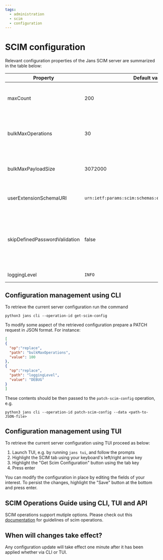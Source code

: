 ```yaml
---
tags:
  - administration
  - scim
  - configuration
---
```


# SCIM configuration

Relevant configuration properties of the Jans SCIM server are summarized in the table below:

|Property|Default value|Description|
|-|-|-|
|maxCount|200|Maximum number of results per page in search endpoints|
|bulkMaxOperations|30|Maximum number of operations admitted in a single bulk request|
|bulkMaxPayloadSize|3072000|Maximum payload size in bytes admitted in a single bulk request|
|userExtensionSchemaURI|`urn:ietf:params:scim:schemas:extension:gluu:2.0:User`|URI schema associated to the User Extension|
|skipDefinedPasswordValidation|false|Whether the validation rules defined for the password attribute in the server should be bypassed when a user is created/updated|
|loggingLevel|`INFO`|The logging [level](./logs.md)|

## Configuration management using CLI

To retrieve the current server configuration run the command 
```
python3 jans cli --operation-id get-scim-config
```

To modify some aspect of the retrieved configuration prepare a PATCH request in JSON format. For instance:

```json title="PATCH"
[
{ 
  "op":"replace",
  "path": "bulkMaxOperations",
  "value": 100
},
{ 
  "op":"replace",
  "path": "loggingLevel",
  "value": "DEBUG"
}
]

```

These contents should be then passed to the `patch-scim-config` operation, e.g. 

```
python3 jans cli --operation-id patch-scim-config --data <path-to-JSON-file>

```

## Configuration management using TUI

To retrieve the current server configuration using TUI proceed as below:

1. Launch TUI, e.g. by running `jans tui`, and follow the prompts
2. Highlight the SCIM tab using your keyboard's left/right arrow key
3. Highlight the "Get Scim Configuration" button using the tab key
4. Press enter

You can modify the configuration in place by editing the fields of your interest. To persist the changes, highlight the "Save" button at the bottom and press enter.

## SCIM Operations Guide using CLI, TUI and API

SCIM operations support mutiple options. Please check out this [documentation](../config-guide/scim-config/user-config.md) for guidelines of scim operations.

## When will changes take effect?

Any configuration update will take effect one minute after it has been applied whether via CLI or TUI.
